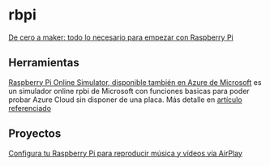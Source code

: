 # rbpi

[De cero a maker: todo lo necesario para empezar con Raspberry Pi](https://m.xataka.com/makers/cero-maker-todo-necesario-para-empezar-raspberry-pi/amp?__twitter_impression=true)

## Herramientas

[Raspberry Pi Online Simulator, disponible también en Azure de Microsoft](https://azure-samples.github.io/raspberry-pi-web-simulator/) es un simulador online rpbi de Microsoft con funciones basicas para poder probar Azure Cloud sin disponer de una placa. Más detalle en [artículo referenciado](https://descubrearduino.com/raspberry-pi-online-simulator/)

## Proyectos

[Configura tu Raspberry Pi para reproducir música y vídeos vía AirPlay](https://hipertextual.com/2020/10/raspberry-pi-musica-video-airplay)


